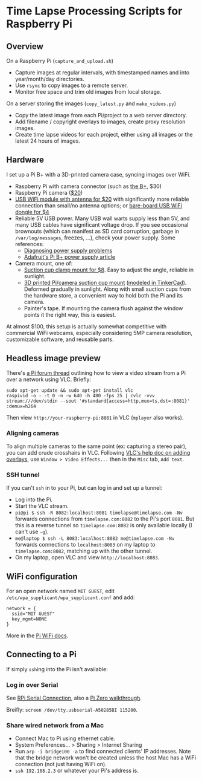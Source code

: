 # Time Lapse Processing Scripts for Raspberry Pi

## Overview

On a Raspberry Pi (`capture_and_upload.sh`)

*   Capture images at regular intervals, with timestamped names and into year/month/day directories.
*   Use `rsync` to copy images to a remote server.
*   Monitor free space and trim old images from local storage.

On a server storing the images (`copy_latest.py` and `make_videos.py`)

*   Copy the latest image from each Pi/project to a web server directory.
*   Add filename / copyright overlays to images, create proxy resolution images.
*   Create time lapse videos for each project, either using all images or the latest 24 hours of images.

## Hardware

I set up a Pi B+ with a 3D-printed camera case, syncing images over WiFi.

*   Raspberry Pi with camera connector (such as [the B+](http://adafru.it/1914), $30)
*   Raspberry Pi camera ([$20](http://adafru.it/1367))
*   [USB WiFi module with antenna for $20](http://adafru.it/1030) with significantly more reliable connection than small/no antenna options; or [bare-board USB WiFi dongle for $4](https://www.amazon.com/dp/B0113VBNKA)
*   Reliable 5V USB power. Many USB wall warts supply less than 5V, and many USB cables have significant voltage drop. If you see occasional brownouts (which can manifest as SD card corruption, garbage in `/var/log/messages`, freezes, ...), check your power supply. Some references:
    *   [Diagnosing power supply problems](http://elinux.org/RPi_Hardware#Power_supply_problems)
    *   [Adafruit's Pi B+ power supply article](https://learn.adafruit.com/introducing-the-raspberry-pi-model-b-plus-plus-differences-vs-model-b/power-supply)
*   Camera mount, one of:
    *   [Suction cup clamp mount for $8](https://smile.amazon.com/IPOW-Universal-Windshield-Dashboard-Suction/dp/B013Y4S2RQ). Easy to adjust the angle, reliable in sunlight.
    *   [3D printed Pi/camera suction cup mount](http://www.thingiverse.com/thing:1592053) ([modeled in TinkerCad](https://tinkercad.com/things/8DpHAWdNvYx)). Deformed gradually in sunlight. Along with small suction cups from the hardware store, a convenient way to hold both the Pi and its camera.
    *   Painter's tape. If mounting the camera flush against the window points it the right way, this is easiest.

At almost $100, this setup is actually somewhat competitive with commercial WiFi webcams, especially considering 5MP camera resolution, customizable software, and reusable parts.

## Headless image preview

There's [a Pi forum thread](https://www.raspberrypi.org/forums/viewtopic.php?t=119960&p=812018) outlining how to view a video stream from a Pi over a network using VLC. Briefly:

```
sudo apt-get update && sudo apt-get install vlc
raspivid -o - -t 0 -n -w 640 -h 480 -fps 25 | cvlc -vvv stream:///dev/stdin --sout '#standard{access=http,mux=ts,dst=:8081}' :demux=h264
```

Then view `http://your-raspberry-pi:8081` in VLC (`mplayer` also works).

### Aligning cameras

To align multiple cameras to the same point (ex: capturing a stereo pair), you can add crude crosshairs in VLC. Following [VLC's help doc on adding overlays](https://www.vlchelp.com/add-logo-watermarks-over-videos-vlc/), use `Window > Video Effects...` then in the `Misc` tab, `Add text`.

### SSH tunnel

If you can't `ssh` in to your Pi, but can log in and set up a tunnel:

*   Log into the Pi.
*   Start the VLC stream.
*   `pi@pi $ ssh -R 8082:localhost:8081 timelapse@timelapse.com -Nv` forwards connections from `timelapse.com:8082` to the Pi's port `8081`. But this is a reverse tunnel so `timelapse.com:8082` is only available locally (I can't use `-g`).
*   `me@laptop $ ssh -L 8083:localhost:8082 me@timelapse.com -Nv` forwards connections to `localhost:8083` on my laptop to `timelapse.com:8082`, matching up with the other tunnel.
*   On my laptop, open VLC and view `http://localhost:8083`.

## WiFi configuration

For an open network named `MIT GUEST`, edit `/etc/wpa_supplicant/wpa_supplicant.conf` and add:

```
network = {
  ssid="MIT GUEST"
  key_mgmt=NONE
}
```

More in the [Pi WiFi docs](https://www.raspberrypi.org/documentation/configuration/wireless/wireless-cli.md).

## Connecting to a Pi

If simply `ssh`ing into the Pi isn't available:

### Log in over Serial

See [RPi Serial Connection](http://elinux.org/RPi_Serial_Connection), also a [Pi Zero walkthrough](http://hackers.gallery/850/misc/raspberry-pi-zero-setting-up-wifi-over-the-serial-console).

Breifly: `screen /dev/tty.usbserial-A50285BI 115200`.

### Share wired network from a Mac

*   Connect Mac to Pi using ethernet cable.
*   System Preferences... > Sharing > Internet Sharing
*   Run `arp -i bridge100 -a` to find connected clients' IP addresses. Note that the bridge network won't be created unless the host Mac has a WiFi connection (not just having WiFi on).
*   `ssh 192.168.2.3` or whatever your Pi's address is.
